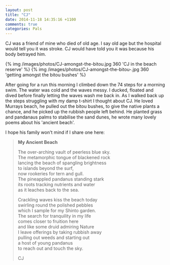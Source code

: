 ```yaml
---
layout: post
title: "CJ"
date: 2014-11-18 14:35:16 +1100
comments: true
categories: Pals
---
```

CJ was a friend of mine who died of old age. I say old age but the hospital would tell you it was stroke. CJ would have told you it was because his body betrayed him.

{% img /images/photos/CJ-amongst-the-bitou.jpg 360 'CJ in the beach reserve' %} {% img /images/photos/CJ-amongst-the-bitou-.jpg 360 'getting amongst the bitou bushes' %}

After going for a run this morning I climbed down the 74 steps for a morning swim. The water was cold and the waves messy. I ducked, floated and dived before finally letting the waves wash me back in. As I walked back up the steps struggling with my damp t-shirt I thought about CJ. He loved Murrays beach, he pulled out the bitou bushes, to give the native plants a chance, and he picked up the rubbish people left behind. He planted grass and pandanaus palms to stabilise the sand dunes, he wrote many lovely poems about his 'ancient beach'. 

I hope his family won't mind if I share one here:

> __My Ancient Beach__
> 
> The over-arching vault of peerless blue sky.  
> The metamorphic tongue of  blackened rock  
> lancing the beach of spangling brightness  
> to islands beyond the surf,  
> now rookeries for  tern and gull.  
> The pineappled pandanus standing stark  
> its roots tracking nutrients and water  
> as it leaches back to the sea.   
> 
> Crackling waves kiss the beach today  
> swirling round the polished pebbles  
> which I sample for my Shinto garden.  
> The search for tranquility in my life  
> comes closer to fruition here  
> and like some druid admiring Nature  
> I leave offerings by taking rubbish away  
> pulling out weeds and starting out   
> a host of young pandanus   
> to reach out and touch the sky.  
>                                 
> CJ  
> 

